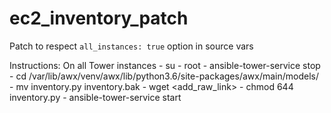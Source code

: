 # ec2_inventory_patch

Patch to respect `all_instances: true` option in source vars

Instructions:
  On all Tower instances
    - su - root
    - ansible-tower-service stop
    - cd /var/lib/awx/venv/awx/lib/python3.6/site-packages/awx/main/models/
    - mv inventory.py inventory.bak
    - wget <add_raw_link>
    - chmod 644 inventory.py
    - ansible-tower-service start


